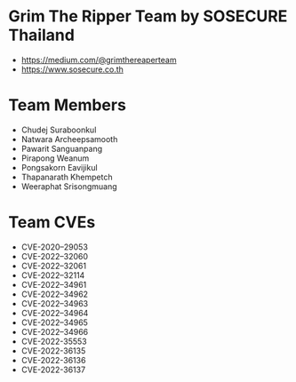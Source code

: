 # Grim The Ripper Team by SOSECURE Thailand
- https://medium.com/@grimthereaperteam
- https://www.sosecure.co.th

# Team Members
- Chudej Suraboonkul
- Natwara Archeepsamooth
- Pawarit Sanguanpang
- Pirapong Weanum
- Pongsakorn Eavijikul
- Thapanarath Khempetch
- Weeraphat Srisongmuang

# Team CVEs
- CVE-2020–29053
- CVE-2022–32060
- CVE-2022–32061
- CVE-2022–32114
- CVE-2022–34961
- CVE-2022–34962
- CVE-2022–34963
- CVE-2022–34964
- CVE-2022–34965
- CVE-2022–34966
- CVE-2022-35553
- CVE-2022-36135
- CVE-2022-36136
- CVE-2022-36137

